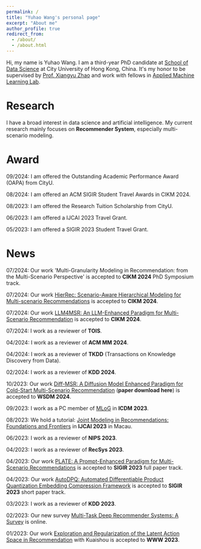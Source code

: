 ```yaml
---
permalink: /
title: "Yuhao Wang's personal page"
excerpt: "About me"
author_profile: true
redirect_from: 
  - /about/
  - /about.html
---
```


Hi, my name is Yuhao Wang. I am a third-year PhD candidate at [School of Data Science](https://www.sdsc.cityu.edu.hk/) at City University of Hong Kong, China. It's my honor to be supervised by [Prof. Xiangyu Zhao](https://zhaoxyai.github.io/) and work with fellows in [Applied Machine Learning Lab](https://aml-cityu.github.io/).

Research
======

I have a broad interest in data science and artificial intelligence. 
My current research mainly focuses on **Recommender System**, especially multi-scenario modeling. 

Award
======
09/2024: I am offered the Outstanding Academic Performance Award (OAPA) from CityU.

08/2024: I am offered an ACM SIGIR Student Travel Awards in CIKM 2024.

08/2023: I am offered the Research Tuition Scholarship from CityU.

06/2023: I am offered a IJCAI 2023 Travel Grant.

05/2023: I am offered a SIGIR 2023 Student Travel Grant.

News
======

07/2024: Our work 'Multi-Granularity Modeling in Recommendation: from the Multi-Scenario Perspective' is accepted to **CIKM 2024** PhD Symposium track.

07/2024: Our work [HierRec: Scenario-Aware Hierarchical Modeling for Multi-scenario Recommendations](https://arxiv.org/pdf/2309.02061) is accepted to **CIKM 2024**.

07/2024: Our work [LLM4MSR: An LLM-Enhanced Paradigm for Multi-Scenario Recommendation](http://arxiv.org/abs/2406.12529) is accepted to **CIKM 2024**.

07/2024: I work as a reviewer of **TOIS**.

04/2024: I work as a reviewer of **ACM MM 2024**.

04/2024: I work as a reviewer of **TKDD** (Transactions on Knowledge Discovery from Data).

02/2024: I work as a reviewer of **KDD 2024**.

10/2023: Our work [Diff-MSR: A Diffusion Model Enhanced Paradigm for Cold-Start Multi-Scenario Recommendation](https://github.com/wyhwhy/WSDM24_Diff-MSR/blob/main/WSDM24_Diff_MSR.pdf) (**paper download here**) is accepted to **WSDM 2024**.

09/2023: I work as a PC member of [MLoG](https://mlog-workshop.github.io/) in **ICDM 2023**.

08/2023: We hold a tutorial: [Joint Modeling in Recommendations: Foundations and Frontiers](https://zhaoxyai.github.io/paper/jointmodeling.pdf) in **IJCAI 2023** in Macau.

06/2023: I work as a reviewer of **NIPS 2023**.

04/2023: I work as a reviewer of **RecSys 2023**.

04/2023: Our work [PLATE: A Prompt-Enhanced Paradigm for Multi-Scenario Recommendations](https://dl.acm.org/doi/10.1145/3539618.3591750) is accepted to **SIGIR 2023** full paper track.

04/2023: Our work [AutoDPQ: Automated Differentiable Product Quantization Embedding Compression Framework](https://dl.acm.org/doi/abs/10.1145/3539618.3591953) is accepted to **SIGIR 2023** short paper track.

03/2023: I work as a reviewer of **KDD 2023**.

02/2023: Our new survey [Multi-Task Deep Recommender Systems: A Survey](http://arxiv.org/abs/2302.03525) is online.

01/2023: Our work [Exploration and Regularization of the Latent Action Space in Recommendation](https://arxiv.org/abs/2302.03431) with Kuaishou is accepted to **WWW 2023**.


<script type="text/javascript" id="clustrmaps" src="//clustrmaps.com/map_v2.js?d=_ozYIhDC2wgY6J1weFrQf0lgT36lIYo3fRfwjIqChug&cl=ffffff&w=a"></script>
